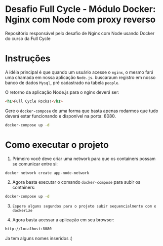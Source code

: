 # Desafio Full Cycle - Módulo Docker: Nginx com Node com proxy reverso

Repositório responsável pelo desafio de Nginx com Node usando Docker do curso da Full Cycle

# Instruções

 A idéia principal é que quando um usuário acesse o `nginx`, o mesmo fará uma chamada em nossa aplicação `Node.js`. buscaraum  registro em nosso banco de dados `Mysql`, pré cadastrado na tabela `people`.

O retorno da aplicação Node.js para o nginx deverá ser:

```html
<h1>Full Cycle Rocks!</h1>
```

Gere o `docker-compose` de uma forma que basta apenas rodarmos que tudo deverá estar funcionando e disponível na porta: 8080.
                                                            
```bash
docker-compose up -d 
```

# Como executar o projeto

1. Primeiro você deve criar uma network para que os containers possam se comunicar entre si:

```bash
docker network create app-node-network
```

2. Agora basta executar o comando `docker-compose` para subir os containers:

```bash
docker-compose up -d
```

3. `Espere alguns segundos para o projeto subir sequencialmente com o dockerize` 




4. Agora basta acessar a aplicação em seu browser:

```bash
http://localhost:8080
```

Ja tem alguns nomes inseridos :)

